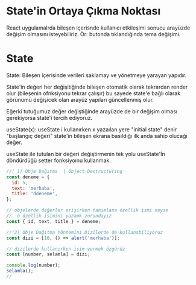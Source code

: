 # State'in Ortaya Çıkma Noktası

React uygulamalrda bileşen içerisnde kullanıcı etkileşimi sonucu arayüzde değişim olmasını isteyebiliriz. Ör: butonda tıklandığında tema değişimi.

# State

State: Bileşen içerisinde verileri saklamay ve yönetmeye yarayan yapıdır.

State'in değeri her değişitiğinde bileşen otomatik olarak tekrardan render olur (bileşenin ofnksiyonu tekrar çalışır) bu sayede state'e bağlı olarak görünümü değişicek olan arayüz yapıları güncellenmiş olur.

Eğerki tutuğumuz değer değiştiğinde arayüzde de bir değişim olması gerekiyorsa state'i tercih ediyoruz.

useState(x): useState i kullanırken x yazaılan yere "initial state" denir "başlangıç değeri" state'in bileşen ekrana basıldığı ilk anda sahip olucağı değer.

useState ile tutulan bir değeri değiştirmenin tek yolu useState'İn döndürdüğü setter fonksiyoınu kullanmak.

```js
//! 1) Obje Dağıtma  | Object Destructuring
const deneme = {
  id: 5,
  text: 'merhaba',
  title: 'ddeneme',
};

// objelerde değerler erişirken tanımlana özellik ismi neyse
//  o özellik isimini yazamk zorundayız
const { id, text, title } = deneme;

//!2) Obje Dağıtma Yöntemini Dizilerde de kullanabiliyoruz
const dizi = [10, () => alert('merhaba')];

// dizilerde kullanırken isim vermek özgürüz
const [number, selamla] = dizi;

console.log(number);
selamla();
//
```
